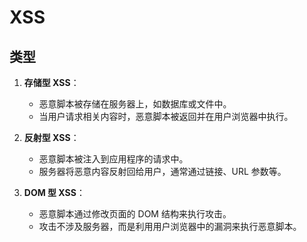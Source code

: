 # XSS

## 类型

1. **存储型 XSS**：
   - 恶意脚本被存储在服务器上，如数据库或文件中。
   - 当用户请求相关内容时，恶意脚本被返回并在用户浏览器中执行。

2. **反射型 XSS**：
   - 恶意脚本被注入到应用程序的请求中。
   - 服务器将恶意内容反射回给用户，通常通过链接、URL 参数等。

3. **DOM 型 XSS**：
   - 恶意脚本通过修改页面的 DOM 结构来执行攻击。
   - 攻击不涉及服务器，而是利用用户浏览器中的漏洞来执行恶意脚本。
